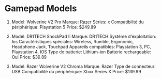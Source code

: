 
# Gamepad Models

1. Model: Wolverine V2 Pro
   Marque: ‎Razer
   Séries: x
   Compatibilité du périphérique: Playstation 5
   Price: $249.89

2. Model: DR1TECH ShockPad II
   Marque: ‎‎DR1TECH
   Système d'exploitation: ‎Ios
   Caractéristiques spéciales: ‎Wireless, Rumble, Ergonomic, Headphone Jack, Touchpad
   Appareils compatibles: ‎Playstation 3, PC, Playstation 4, IOS
   Type de batterie: ‎Lithium-ion
   Batterie rechargeable: ‎Oui
   Price: $39.89

3. Model: Razer Wolverine V2 Chroma
   Marque: ‎Razer
   Type de connecteur: ‎USB
   Compatibilité du périphérique: Xbox Series X
   Price: $139.99
